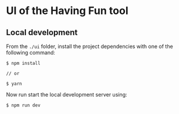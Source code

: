 # UI of the Having Fun tool

## Local development

From the `./ui` folder, install the project dependencies with one of the following command:

```
$ npm install

// or

$ yarn
```

Now run start the local development server using:

```
$ npm run dev
```

